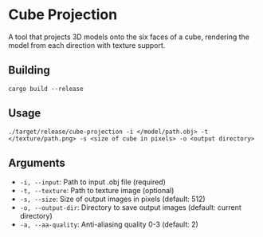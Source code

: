 # Cube Projection

A tool that projects 3D models onto the six faces of a cube, rendering the model from each direction with texture support.

## Building

```
cargo build --release
```

## Usage

```
./target/release/cube-projection -i </model/path.obj> -t </texture/path.png> -s <size of cube in pixels> -o <output directory>
```

## Arguments

- `-i, --input`: Path to input .obj file (required)
- `-t, --texture`: Path to texture image (optional)
- `-s, --size`: Size of output images in pixels (default: 512)
- `-o, --output-dir`: Directory to save output images (default: current directory)
- `-a, --aa-quality`: Anti-aliasing quality 0-3 (default: 2)
